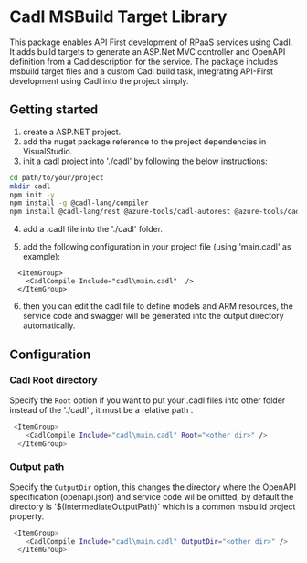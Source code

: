 # Cadl MSBuild Target Library

This package enables API First development of RPaaS services using Cadl. It adds build targets to generate an ASP.Net MVC controller and OpenAPI definition from a Cadldescription for the service. The package includes msbuild target files and a custom Cadl build task, integrating API-First development using Cadl into the project simply.

## Getting started

1. create a ASP.NET project.
2. add the nuget package reference to the project dependencies in VisualStudio. 
3. init a cadl project into './cadl' by following the below instructions:
```sh
cd path/to/your/project
mkdir cadl
npm init -y
npm install -g @cadl-lang/compiler
npm install @cadl-lang/rest @azure-tools/cadl-autorest @azure-tools/cadl-rpaas @azure-tools/cadl-rpaas-controller
```
4. add a .cadl file into the './cadl' folder.

5. add the following configuration in your project file (using 'main.cadl' as example):
```
  <ItemGroup>
    <CadlCompile Include="cadl\main.cadl"  />
  </ItemGroup>
```
6. then you can edit the cadl file to define models and ARM resources, the service code and swagger will be generated into the output directory automatically.

## Configuration

### Cadl Root directory

Specify the `Root` option if you want to put your .cadl files into other folder instead of the './cadl' , it must be a relative path . 

```bash
 <ItemGroup>
    <CadlCompile Include="cadl\main.cadl" Root="<other dir>" />
  </ItemGroup>
```

### Output path

Specify the `OutputDir` option, this changes the directory where the OpenAPI specification (openapi.json) and service code wil be omitted, by default the directory is '$(IntermediateOutputPath)' which is a common msbuild project property. 

```bash
 <ItemGroup>
    <CadlCompile Include="cadl\main.cadl" OutputDir="<other dir>" />
  </ItemGroup>
```

